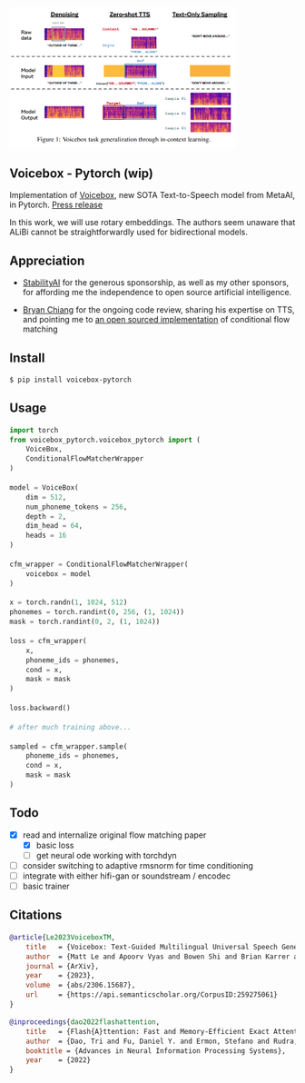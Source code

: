 <img src="./voicebox.png" width="400px"></img>

## Voicebox - Pytorch (wip)

Implementation of <a href="https://arxiv.org/abs/2306.15687">Voicebox</a>, new SOTA Text-to-Speech model from MetaAI, in Pytorch. <a href="https://about.fb.com/news/2023/06/introducing-voicebox-ai-for-speech-generation/">Press release</a>

In this work, we will use rotary embeddings. The authors seem unaware that ALiBi cannot be straightforwardly used for bidirectional models.

## Appreciation

- <a href="https://stability.ai/">StabilityAI</a> for the generous sponsorship, as well as my other sponsors, for affording me the independence to open source artificial intelligence.

- <a href="https://github.com/b-chiang">Bryan Chiang</a> for the ongoing code review, sharing his expertise on TTS, and pointing me to <a href="https://github.com/atong01/conditional-flow-matching">an open sourced implementation</a> of conditional flow matching

## Install

```bash
$ pip install voicebox-pytorch
```

## Usage

```python
import torch
from voicebox_pytorch.voicebox_pytorch import (
    VoiceBox,
    ConditionalFlowMatcherWrapper
)

model = VoiceBox(
    dim = 512,
    num_phoneme_tokens = 256,
    depth = 2,
    dim_head = 64,
    heads = 16
)

cfm_wrapper = ConditionalFlowMatcherWrapper(
    voicebox = model
)

x = torch.randn(1, 1024, 512)
phonemes = torch.randint(0, 256, (1, 1024))
mask = torch.randint(0, 2, (1, 1024))

loss = cfm_wrapper(
    x,
    phoneme_ids = phonemes,
    cond = x,
    mask = mask
)

loss.backward()

# after much training above...

sampled = cfm_wrapper.sample(
    phoneme_ids = phonemes,
    cond = x,
    mask = mask
)
```

## Todo

- [x] read and internalize original flow matching paper
    - [x] basic loss
    - [ ] get neural ode working with torchdyn
- [ ] consider switching to adaptive rmsnorm for time conditioning
- [ ] integrate with either hifi-gan or soundstream / encodec
- [ ] basic trainer

## Citations

```bibtex
@article{Le2023VoiceboxTM,
    title   = {Voicebox: Text-Guided Multilingual Universal Speech Generation at Scale},
    author  = {Matt Le and Apoorv Vyas and Bowen Shi and Brian Karrer and Leda Sari and Rashel Moritz and Mary Williamson and Vimal Manohar and Yossi Adi and Jay Mahadeokar and Wei-Ning Hsu},
    journal = {ArXiv},
    year    = {2023},
    volume  = {abs/2306.15687},
    url     = {https://api.semanticscholar.org/CorpusID:259275061}
}
```

```bibtex
@inproceedings{dao2022flashattention,
    title   = {Flash{A}ttention: Fast and Memory-Efficient Exact Attention with {IO}-Awareness},
    author  = {Dao, Tri and Fu, Daniel Y. and Ermon, Stefano and Rudra, Atri and R{\'e}, Christopher},
    booktitle = {Advances in Neural Information Processing Systems},
    year    = {2022}
}
```
